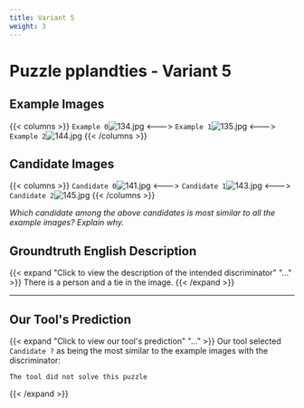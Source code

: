 ```yaml
---
title: Variant 5
weight: 3
---
```


# Puzzle pplandties - Variant 5

## Example Images
{{< columns >}}
`Example 0`![134.jpg](/natscene-data/images/134.jpg)
<--->
`Example 1`![135.jpg](/natscene-data/images/135.jpg)
<--->
`Example 2`![144.jpg](/natscene-data/images/144.jpg)
{{< /columns >}}

## Candidate Images
{{< columns >}}
`Candidate 0`![141.jpg](/natscene-data/images/141.jpg)
<--->
`Candidate 1`![143.jpg](/natscene-data/images/143.jpg)
<--->
`Candidate 2`![145.jpg](/natscene-data/images/145.jpg)
{{< /columns >}}

*Which candidate among the above candidates is most similar to all the example images? Explain why.*

## Groundtruth English Description

{{< expand "Click to view the description of the intended discriminator" "..." >}}
There is a person and a tie in the image.
{{< /expand >}}

---



## Our Tool's Prediction

{{< expand "Click to view our tool's prediction" "..." >}}
Our tool selected `Candidate ?` as being the most similar to the example images with the discriminator:
```plaintext
The tool did not solve this puzzle
```
{{< /expand >}}
